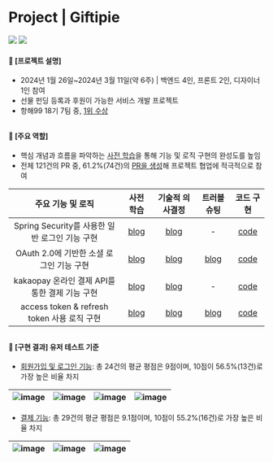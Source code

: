 ####  
# Project | Giftipie
<a href="https://github.com/Gift-For-You-Project/gift-for-you-BE"><img src="https://img.shields.io/badge/repository-backend repository-2677d0"/></a> <a href="https://jisulee-shsf.tistory.com/category/%F0%9F%93%8C%20Project%20%7C%20Giftipie"><img src="https://img.shields.io/badge/blog-project blog-2677d0"/></a>
#### 📌 [프로젝트 설명]
- 2024년 1월 26일~2024년 3월 11일(약 6주) | 백엔드 4인, 프론트 2인, 디자이너 1인 참여
- 선물 펀딩 등록과 후원이 가능한 서비스 개발 프로젝트 
- 항해99 18기 7팀 중, [1위 수상](https://github.com/jisulee-shsf/java-spring-boot-project/assets/109773795/f68ffdda-8206-4242-b37f-06e7a3e1bdc7)
##
#### 📌 [주요 역할]
- 핵심 개념과 흐름을 파악하는 [사전 학습](https://jisulee-shsf.tistory.com/category/%F0%9F%93%8C%20Project%20%7C%20Giftipie/Web%20%26%20Spring)을 통해 기능 및 로직 구현의 완성도를 높임
- 전체 121건의 PR 중, 61.2%(74건)의 [PR을 생성](https://github.com/Gift-For-You-Project/gift-for-you-BE/pulls?page=1&q=is%3Apr+is%3Aclosed+author%3Ajisulee-shsf)해 프로젝트 협업에 적극적으로 참여

|주요 기능 및 로직|사전 학습|기술적 의사결정|트러블 슈팅|코드 구현|
|:---:|:---:|:---:|:---:|:---:|
|Spring Security를 사용한 일반 로그인 기능 구현　|[blog](https://jisulee-shsf.tistory.com/438)|[blog](https://jisulee-shsf.tistory.com/432)|-|[code](./src/main/java/com/giftforyoube/global/jwt/filter/JwtAuthenticationFilter.java)|
|OAuth 2.0에 기반한 소셜 로그인 기능 구현　|[blog](https://jisulee-shsf.tistory.com/437)|[blog](https://jisulee-shsf.tistory.com/432)|[blog](https://jisulee-shsf.tistory.com/464)|[code](./src/main/java/com/giftforyoube/user/service)|
|kakaopay 온라인 결제 API를 통한 결제 기능 구현　|[blog](https://jisulee-shsf.tistory.com/434)|[blog](https://jisulee-shsf.tistory.com/433)|-|[code](./src/main/java/com/giftforyoube/donation/service/DonationService.java)|
|access token & refresh token 사용 로직 구현　|[blog](https://jisulee-shsf.tistory.com/431)|[blog](https://jisulee-shsf.tistory.com/415)|[blog](https://jisulee-shsf.tistory.com/457)|[code](./src/main/java/com/giftforyoube/global/jwt/filter/JwtAuthorizationFilter.java)|
##
#### 📌 [구현 결과] 유저 테스트 기준
- [회원가입 및 로그인 기능](https://jisulee-shsf.tistory.com/455): 총 24건의 평균 평점은 9점이며, 10점이 56.5%(13건)로 가장 높은 비율 차지
  
|![image](https://github.com/jisulee-shsf/java-spring-boot-project/assets/109773795/178c44da-31f7-46c7-a3d2-526c7b01c98f)|![image](https://github.com/jisulee-shsf/java-spring-boot-project/assets/109773795/664328a2-b013-482a-9024-f3517f0b1dd3)|![image](https://github.com/jisulee-shsf/java-spring-boot-project/assets/109773795/22ca58e5-60da-4cc9-8012-b05e8a4a30a6)|![image](https://github.com/jisulee-shsf/java-spring-boot-project/assets/109773795/a2378ecd-7f14-42c2-9318-314dea65438d)|
|:---:|:---:|:---:|:---:|

- [결제 기능](https://jisulee-shsf.tistory.com/462): 총 29건의 평균 평점은 9.1점이며, 10점이 55.2%(16건)로 가장 높은 비율 차지
  
|![image](https://github.com/jisulee-shsf/java-spring-boot-project/assets/109773795/adc7606e-1f43-48af-bfd7-cbd6f0ef1527)|![image](https://github.com/jisulee-shsf/java-spring-boot-project/assets/109773795/6b17a156-0cdd-4299-8b1e-aca644d1c291)|![image](https://github.com/jisulee-shsf/java-spring-boot-project/assets/109773795/0b368858-a5e9-48df-9c5a-02b9bd4aa212)|
|:---:|:---:|:---:|

####
